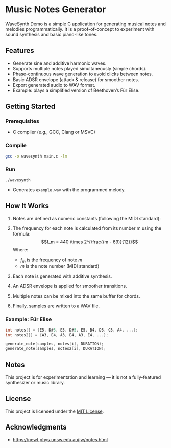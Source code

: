# Music Notes Generator

WaveSynth Demo is a simple C application for generating musical notes and melodies programmatically. It is a proof-of-concept to experiment with sound synthesis and basic piano-like tones.

## Features

- Generate sine and additive harmonic waves.
- Supports multiple notes played simultaneously (simple chords).
- Phase-continuous wave generation to avoid clicks between notes.
- Basic ADSR envelope (attack & release) for smoother notes.
- Export generated audio to WAV format.
- Example: plays a simplified version of Beethoven’s Für Elise.

## Getting Started

### Prerequisites

- C compiler (e.g., GCC, Clang or MSVC)

### Compile

```bash
gcc -o wavesynth main.c -lm
```

### Run

```bash
./wavesynth
```

- Generates `example.wav` with the programmed melody.

## How It Works

1. Notes are defined as numeric constants (following the MIDI standard):
1. The frequency for each note is calculated from its number m using the formula:
   $$f_m = 440 \times 2^{\frac{(m - 69)}{12}}$$
   Where:

   - $f_m$ is the frequency of note $m$
   - $m$ is the note number (MIDI standard)

1. Each note is generated with additive synthesis.
1. An ADSR envelope is applied for smoother transitions.
1. Multiple notes can be mixed into the same buffer for chords.
1. Finally, samples are written to a WAV file.

### Example: Für Elise

```c
int notes[] = {E5, D#5, E5, D#5, E5, B4, D5, C5, A4, ...};
int notes2[] = {A3, E4, A3, E4, A3, E4, ...};

generate_note(samples, notes[i], DURATION);
generate_note(samples, notes2[i], DURATION);
```

## Notes

This project is for experimentation and learning — it is not a fully-featured synthesizer or music library.

## License

This project is licensed under the [MIT License](LICENSE).

## Acknowledgments

- https://newt.phys.unsw.edu.au/jw/notes.html
